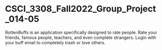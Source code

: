 # CSCI_3308_Fall2022_Group_Project_014-05
RottenBuffs is an application specifically designed to rate people. 
Rate your friends, famous people, teachers, and even complete strangers. 
Login with your buff email to completely trash or love others. 
